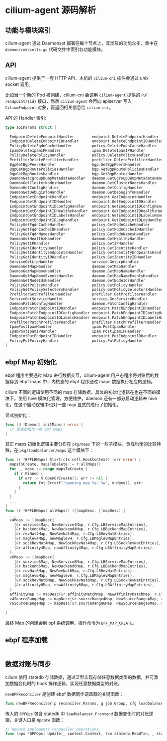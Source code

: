 # cilium-agent 源码解析

## 功能与模块索引

cilium-agent 通过 Daemonset 部署在每个节点上，其涉及的功能众多，集中在 `daemon/cmd/cells.go` 代码文件中索引各功能模块。

## API

cilium-agent 提供了一套 HTTP API，本机的 `cilium-cni` 插件会通过 unix socket 调用。

比如当一个新的 Pod 被创建，cilium-cni 会调用 `cilium-agent` 提供的 `PUT /endpoint/{id}` 接口，然后 `cilium-agent` 会再向 apiserver 写入 `CiliumEndpoint` 对象，再返回相关信息给 `cilium-cni`。

API 的 Handler 索引:

```go title="api/v1/server/server.go"
type apiParams struct {
  ...
  EndpointDeleteEndpointHandler        endpoint.DeleteEndpointHandler
  EndpointDeleteEndpointIDHandler      endpoint.DeleteEndpointIDHandler
  PolicyDeleteFqdnCacheHandler         policy.DeleteFqdnCacheHandler
  IpamDeleteIpamIPHandler              ipam.DeleteIpamIPHandler
  PolicyDeletePolicyHandler            policy.DeletePolicyHandler
  PrefilterDeletePrefilterHandler      prefilter.DeletePrefilterHandler
  BgpGetBgpPeersHandler                bgp.GetBgpPeersHandler
  BgpGetBgpRoutePoliciesHandler        bgp.GetBgpRoutePoliciesHandler
  BgpGetBgpRoutesHandler               bgp.GetBgpRoutesHandler
  DaemonGetCgroupDumpMetadataHandler   daemon.GetCgroupDumpMetadataHandler
  DaemonGetClusterNodesHandler         daemon.GetClusterNodesHandler
  DaemonGetConfigHandler               daemon.GetConfigHandler
  DaemonGetDebuginfoHandler            daemon.GetDebuginfoHandler
  EndpointGetEndpointHandler           endpoint.GetEndpointHandler
  EndpointGetEndpointIDHandler         endpoint.GetEndpointIDHandler
  EndpointGetEndpointIDConfigHandler   endpoint.GetEndpointIDConfigHandler
  EndpointGetEndpointIDHealthzHandler  endpoint.GetEndpointIDHealthzHandler
  EndpointGetEndpointIDLabelsHandler   endpoint.GetEndpointIDLabelsHandler
  EndpointGetEndpointIDLogHandler      endpoint.GetEndpointIDLogHandler
  PolicyGetFqdnCacheHandler            policy.GetFqdnCacheHandler
  PolicyGetFqdnCacheIDHandler          policy.GetFqdnCacheIDHandler
  PolicyGetFqdnNamesHandler            policy.GetFqdnNamesHandler
  DaemonGetHealthzHandler              daemon.GetHealthzHandler
  PolicyGetIPHandler                   policy.GetIPHandler
  PolicyGetIdentityHandler             policy.GetIdentityHandler
  PolicyGetIdentityEndpointsHandler    policy.GetIdentityEndpointsHandler
  PolicyGetIdentityIDHandler           policy.GetIdentityIDHandler
  ServiceGetLrpHandler                 service.GetLrpHandler
  DaemonGetMapHandler                  daemon.GetMapHandler
  DaemonGetMapNameHandler              daemon.GetMapNameHandler
  DaemonGetMapNameEventsHandler        daemon.GetMapNameEventsHandler
  DaemonGetNodeIdsHandler              daemon.GetNodeIdsHandler
  PolicyGetPolicyHandler               policy.GetPolicyHandler
  PolicyGetPolicySelectorsHandler      policy.GetPolicySelectorsHandler
  PrefilterGetPrefilterHandler         prefilter.GetPrefilterHandler
  ServiceGetServiceHandler             service.GetServiceHandler
  DaemonPatchConfigHandler             daemon.PatchConfigHandler
  EndpointPatchEndpointIDHandler       endpoint.PatchEndpointIDHandler
  EndpointPatchEndpointIDConfigHandler endpoint.PatchEndpointIDConfigHandler
  EndpointPatchEndpointIDLabelsHandler endpoint.PatchEndpointIDLabelsHandler
  PrefilterPatchPrefilterHandler       prefilter.PatchPrefilterHandler
  IpamPostIpamHandler                  ipam.PostIpamHandler
  IpamPostIpamIPHandler                ipam.PostIpamIPHandler
  EndpointPutEndpointIDHandler         endpoint.PutEndpointIDHandler
  PolicyPutPolicyHandler               policy.PutPolicyHandler
}
```

## ebpf Map 初始化

ebpf 程序主要通过 Map 进行数据交互，cilium-agent 用户态程序将对账后的数据存到 ebpf maps 中，内核态的 ebpf 程序通过 maps 数据执行相应的逻辑。

cilium 不同的逻辑使用不同的 map 存储数据，具体的初始化逻辑在也在不同的模块下，使用 hive 模块化管理，方便维护。daemon 还有一部分启动逻辑未 hive 化，在这个启动逻辑中也对一些 map 显式的进行了初始化。

显式初始化：

```go title="daemon/cmd/datapath.go"
func (d *Daemon) initMaps() error {
  // 显式初始化一些 bpf maps
}
```

其它 maps 初始化逻辑主要分布在 `pkg/maps` 下的一些子模块，负载均衡的比较特殊，在 `pkg/loadbalancer/maps` 这个模块下：

```go title="pkg/loadbalancer/maps/lbmaps.go"
func (r *BPFLBMaps) Start(ctx cell.HookContext) (err error) {
  mapsToCreate, mapsToDelete := r.allMaps()
  for _, desc := range mapsToCreate {
    if r.Pinned {
      if err := m.OpenOrCreate(); err != nil {
        return fmt.Errorf("opening map %s: %w", m.Name(), err)
      }
    } 
  }
  ...
}
func (r *BPFLBMaps) allMaps() ([]mapDesc, []mapDesc) {
  ...
  v4Maps := []mapDesc{
    {&r.service4Map, NewService4Map, r.Cfg.LBServiceMapEntries},
    {&r.backend4Map, NewBackend4Map, r.Cfg.LBBackendMapEntries},
    {&r.revNat4Map, NewRevNat4Map, r.Cfg.LBRevNatEntries},
    {&r.maglev4Map, newMaglev4, r.Cfg.LBMaglevMapEntries},
    {&r.sockRevNat4Map, NewSockRevNat4Map, r.Cfg.LBSockRevNatEntries},
    {&r.affinity4Map, newAffinity4Map, r.Cfg.LBAffinityMapEntries},
  }
  v6Maps := []mapDesc{
    {&r.service6Map, NewService6Map, r.Cfg.LBServiceMapEntries},
    {&r.backend6Map, NewBackend6Map, r.Cfg.LBBackendMapEntries},
    {&r.revNat6Map, NewRevNat6Map, r.Cfg.LBRevNatEntries},
    {&r.maglev6Map, newMaglev6, r.Cfg.LBMaglevMapEntries},
    {&r.sockRevNat6Map, NewSockRevNat6Map, r.Cfg.LBSockRevNatEntries},
    {&r.affinity6Map, newAffinity6Map, r.Cfg.LBAffinityMapEntries},
  }
  affinityMap := mapDesc{&r.affinityMatchMap, NewAffinityMatchMap, r.Cfg.LBAffinityMapEntries}
  v4SourceRangeMap := mapDesc{&r.sourceRange4Map, NewSourceRange4Map, r.Cfg.LBSourceRangeMapEntries}
  v6SourceRangeMap := mapDesc{&r.sourceRange6Map, NewSourceRange6Map, r.Cfg.LBSourceRangeMapEntries}
  ...
}
```

最终 Map 的创建会到 bpf 系统调用，操作命令为 `BPF_MAP_CREATE`。

## ebpf 程序加载

```go

```

## 数据对账与同步

cilium 使用 statedb 存储数据，通过泛型实现存储任意数据类型的数据，并可添加数据变化时的 hook 操作逻辑，实现任意数据类型的对账。

`newBPFReconciler` 是创建 ebpf 数据同步调谐器的关键函数：

```go title="pkg/loadbalancer/reconciler/bpf_reconciler.go"
func newBPFReconciler(p reconciler.Params, g job.Group, cfg loadbalancer.Config, ops *BPFOps, fes statedb.Table[*loadbalancer.Frontend], w *writer.Writer) (reconciler.Reconciler[*loadbalancer.Frontend], error) {
```


传入的 `BPFOps` 包含 statedb 中 `loadbalancer.Frontend` 数据变化时的对账逻辑，关键入口是 `Update` 函数：

```go
// Update implements reconciler.Operations.
func (ops *BPFOps) Update(_ context.Context, txn statedb.ReadTxn, _ statedb.Revision, fe *loadbalancer.Frontend) error {
```

